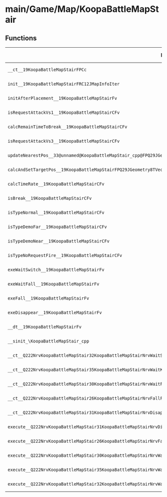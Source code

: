 # main/Game/Map/KoopaBattleMapStair

## Functions

| Name | Address | Match % |
|------|---------|---------|
| `__ct__19KoopaBattleMapStairFPCc` | `0x80186F84` | :x: (0.0%) |
| `init__19KoopaBattleMapStairFRC12JMapInfoIter` | `0x80187014` | :x: (0.0%) |
| `initAfterPlacement__19KoopaBattleMapStairFv` | `0x801871C0` | :x: (0.0%) |
| `isRequestAttackVs1__19KoopaBattleMapStairCFv` | `0x80187200` | :x: (0.0%) |
| `calcRemainTimeToBreak__19KoopaBattleMapStairCFv` | `0x80187268` | :x: (0.0%) |
| `isRequestAttackVs3__19KoopaBattleMapStairCFv` | `0x8018729C` | :x: (0.0%) |
| `updateNearestPos__33@unnamed@KoopaBattleMapStair_cpp@FPQ29JGeometry8TVec3<f>PfRCQ29JGeometry8TVec3<f>RCQ29JGeometry8TVec3<f>ll` | `0x8018731C` | :x: (0.0%) |
| `calcAndSetTargetPos__19KoopaBattleMapStairFPQ29JGeometry8TVec3<f>RCQ29JGeometry8TVec3<f>` | `0x801873AC` | :x: (0.0%) |
| `calcTimeRate__19KoopaBattleMapStairCFv` | `0x80187624` | :x: (0.0%) |
| `isBreak__19KoopaBattleMapStairCFv` | `0x801876A0` | :x: (0.0%) |
| `isTypeNormal__19KoopaBattleMapStairCFv` | `0x801876A8` | :x: (0.0%) |
| `isTypeDemoFar__19KoopaBattleMapStairCFv` | `0x801876B8` | :x: (0.0%) |
| `isTypeDemoNear__19KoopaBattleMapStairCFv` | `0x801876CC` | :x: (0.0%) |
| `isTypeNoRequestFire__19KoopaBattleMapStairCFv` | `0x801876E0` | :x: (0.0%) |
| `exeWaitSwitch__19KoopaBattleMapStairFv` | `0x801876F4` | :x: (0.0%) |
| `exeWaitFall__19KoopaBattleMapStairFv` | `0x8018775C` | :x: (0.0%) |
| `exeFall__19KoopaBattleMapStairFv` | `0x80187808` | :x: (0.0%) |
| `exeDisappear__19KoopaBattleMapStairFv` | `0x801878C4` | :x: (0.0%) |
| `__dt__19KoopaBattleMapStairFv` | `0x80187950` | :x: (0.0%) |
| `__sinit_\KoopaBattleMapStair_cpp` | `0x801879AC` | :x: (0.0%) |
| `__ct__Q222NrvKoopaBattleMapStair32KoopaBattleMapStairNrvWaitSwitchFv` | `0x801879F0` | :x: (0.0%) |
| `__ct__Q222NrvKoopaBattleMapStair35KoopaBattleMapStairNrvWaitKoopaFireFv` | `0x80187A00` | :x: (0.0%) |
| `__ct__Q222NrvKoopaBattleMapStair30KoopaBattleMapStairNrvWaitFallFv` | `0x80187A10` | :x: (0.0%) |
| `__ct__Q222NrvKoopaBattleMapStair26KoopaBattleMapStairNrvFallFv` | `0x80187A20` | :x: (0.0%) |
| `__ct__Q222NrvKoopaBattleMapStair31KoopaBattleMapStairNrvDisappearFv` | `0x80187A30` | :x: (0.0%) |
| `execute__Q222NrvKoopaBattleMapStair31KoopaBattleMapStairNrvDisappearCFP5Spine` | `0x80187A40` | :x: (0.0%) |
| `execute__Q222NrvKoopaBattleMapStair26KoopaBattleMapStairNrvFallCFP5Spine` | `0x80187A48` | :x: (0.0%) |
| `execute__Q222NrvKoopaBattleMapStair30KoopaBattleMapStairNrvWaitFallCFP5Spine` | `0x80187A50` | :x: (0.0%) |
| `execute__Q222NrvKoopaBattleMapStair35KoopaBattleMapStairNrvWaitKoopaFireCFP5Spine` | `0x80187A58` | :x: (0.0%) |
| `execute__Q222NrvKoopaBattleMapStair32KoopaBattleMapStairNrvWaitSwitchCFP5Spine` | `0x80187AA0` | :x: (0.0%) |